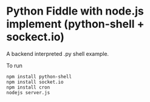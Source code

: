 ﻿# Python Fiddle with node.js implement (python-shell + sockect.io)

A backend interpreted .py shell example. 

To run

```
npm install python-shell
npm install socket.io
npm install cron
nodejs server.js
```